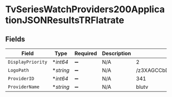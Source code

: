 # TvSeriesWatchProviders200ApplicationJSONResultsTRFlatrate


## Fields

| Field                            | Type                             | Required                         | Description                      | Example                          |
| -------------------------------- | -------------------------------- | -------------------------------- | -------------------------------- | -------------------------------- |
| `DisplayPriority`                | **int64*                         | :heavy_minus_sign:               | N/A                              | 2                                |
| `LogoPath`                       | **string*                        | :heavy_minus_sign:               | N/A                              | /z3XAGCCbDD3KTZFvc96Ytr3XR56.jpg |
| `ProviderID`                     | **int64*                         | :heavy_minus_sign:               | N/A                              | 341                              |
| `ProviderName`                   | **string*                        | :heavy_minus_sign:               | N/A                              | blutv                            |